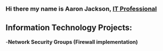 ### Hi there my name is Aaron Jackson, <a href="https://www.linkedin.com/in/ajackson22/">IT Professional</a>

<h2>  Information Technology Projects:</h2>

-<b>Network Security Groups (Firewall implementation) </B>
